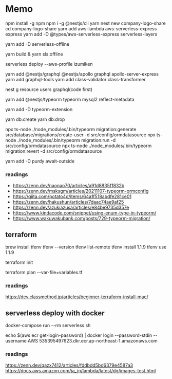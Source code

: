 # Memo

npm install -g npm
npm i -g @nestjs/cli
 yarn
nest new company-logo-share
cd company-logo-share
yarn add aws-lambda aws-serverless-express express
yarn add -D @types/aws-serverless-express serverless-layers

yarn add -D serverless-offline

<!-- yarn bulid & serverless offline -->
yarn build & yarn sls:offline

serverless deploy --aws-profile izumiken

yarn add @nestjs/graphql @nestjs/apollo graphql apollo-server-express
yarn add graphql-tools
yarn add class-validator class-transformer

nest g resource users
  graphql(code first)

yarn add @nestjs/typeorm typeorm mysql2 reflect-metadata

yarn add -D typeorm-extension

yarn db:create
yarn db:drop

npx ts-node ./node_modules/.bin/typeorm migration:generate src/database/migrations/create-user -d src/config/ormdatasource
npx ts-node ./node_modules/.bin/typeorm migration:run -d src/config/ormdatasource
npx ts-node ./node_modules/.bin/typeorm migration:revert -d src/config/ormdatasource

yarn add -D purdy await-outside

### readings
- https://zenn.dev/naonao70/articles/a91d8835f1832b
- https://zenn.dev/msksgm/articles/20211107-typeorm-ormconfig
- https://qiita.com/potato4d/items/64a1f518abdfe281ce01
- https://zenn.dev/hakushun/articles/7daac74ae9af25
- https://zenn.dev/azukiazusa/articles/e84be9735d357e
- https://www.kindacode.com/snippet/using-enum-type-in-typeorm/
- https://www.wakuwakubank.com/posts/729-typeorm-migration/

## terraform

brew install tfenv
tfenv --version
tfenv list-remote
tfenv install 1.1.9
tfenv use 1.1.9

terraform init

terraform plan --var-file=variables.tf

### readings
https://dev.classmethod.jp/articles/beginner-terraform-install-mac/

## serverless deploy with docker

docker-compose run --rm serverless sh

echo $(aws ecr get-login-password) | docker login --password-stdin --username AWS 535395497623.dkr.ecr.ap-northeast-1.amazonaws.com

### readings
https://zenn.dev/qazx7412/articles/fddbdd5bd6379e4587a3
https://docs.aws.amazon.com/ja_jp/lambda/latest/dg/images-test.html
